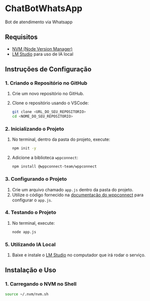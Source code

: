 # ChatBotWhatsApp

Bot de atendimento via Whatsapp

## Requisitos

- [NVM (Node Version Manager)](https://github.com/nvm-sh/nvm#installing-and-updating)
- [LM Studio](https://lmstudio.ai/) para uso de IA local

## Instruções de Configuração

### 1. Criando o Repositório no GitHub

1. Crie um novo repositório no GitHub.
2. Clone o repositório usando o VSCode:

    ```bash
    git clone <URL_DO_SEU_REPOSITORIO>
    cd <NOME_DO_SEU_REPOSITORIO>
    ```

### 2. Inicializando o Projeto

1. No terminal, dentro da pasta do projeto, execute:

    ```bash
    npm init -y
    ```

2. Adicione a biblioteca `wppconnect`:

    ```bash
    npm install @wppconnect-team/wppconnect
    ```

### 3. Configurando o Projeto

1. Crie um arquivo chamado `app.js` dentro da pasta do projeto.
2. Utilize o código fornecido na [documentação do wppconnect](https://wppconnect.io/docs/tutorial/basics/installation) para configurar o `app.js`.

### 4. Testando o Projeto

1. No terminal, execute:

    ```bash
    node app.js
    ```

### 5. Utilizando IA Local

1. Baixe e instale o [LM Studio](https://lmstudio.ai/) no computador que irá rodar o serviço.

## Instalação e Uso

### 1. Carregando o NVM no Shell

```bash
source ~/.nvm/nvm.sh
